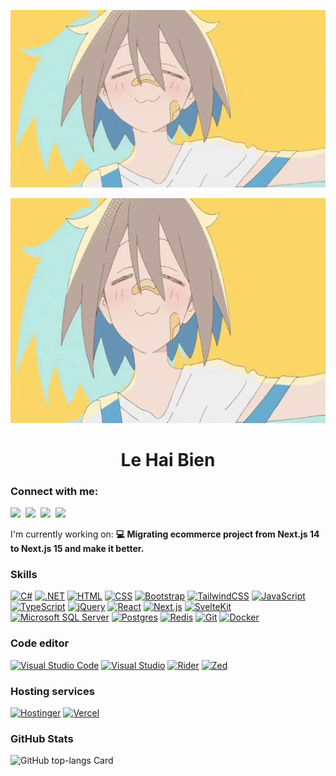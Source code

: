![Intro gif](/diy-anime.gif)
<p align="center">
  <img src="./diy-anime.gif" alt="Intro gif" width="640" height="360" />
</p>

<h1 align="center">
  Le Hai Bien
</h1>

**<h3 align="left">Connect with me:</h3>** 
<p align="left">
  <a href="https://www.facebook.com/MouseBien" target="_blank"><img src="https://img.shields.io/badge/Facebook-1877F2?style=for-the-badge&logo=facebook&logoColor=white" height="28" style="margin-right: 4px"></a>
  <a href="https://www.linkedin.com/in/lehaibien02" target="_blank"><img src="https://custom-icon-badges.demolab.com/badge/LinkedIn-0A66C2?logo=linkedin-white&logoColor=fff " height="28" style="margin-right: 4px"></a>
  <a href="https://x.com/lehaibien" target="_blank"><img src="https://img.shields.io/badge/X-%23000000.svg?logo=X&logoColor=white " height="28" style="margin-right: 4px"></a>
  <a href="https://github.com/lehaibien" target="_blank"><img src="https://img.shields.io/badge/GitHub-100000?style=for-the-badge&logo=github&logoColor=white" height="28" style="margin-right: 4px"></a>
</p>

I'm currently working on: **💻 Migrating ecommerce project from Next.js 14 to Next.js 15 and make it better.**

**<h3 align="left">Skills</h3>**

[![C#](https://custom-icon-badges.demolab.com/badge/C%23-%23239120.svg?logo=cshrp&logoColor=white)](#)
[![.NET](https://img.shields.io/badge/.NET-512BD4?logo=dotnet&logoColor=fff)](#)
[![HTML](https://img.shields.io/badge/HTML-%23E34F26.svg?logo=html5&logoColor=white)](#)
[![CSS](https://img.shields.io/badge/CSS-1572B6?logo=css3&logoColor=fff)](#)
[![Bootstrap](https://img.shields.io/badge/Bootstrap-7952B3?logo=bootstrap&logoColor=fff)](#)
[![TailwindCSS](https://img.shields.io/badge/Tailwind%20CSS-%2338B2AC.svg?logo=tailwind-css&logoColor=white)](#)
[![JavaScript](https://img.shields.io/badge/JavaScript-F7DF1E?logo=javascript&logoColor=000)](#)
[![TypeScript](https://img.shields.io/badge/TypeScript-3178C6?logo=typescript&logoColor=fff)](#)
[![jQuery](https://img.shields.io/badge/jQuery-0769AD?logo=jquery&logoColor=fff)](#)
[![React](https://img.shields.io/badge/React-%2320232a.svg?logo=react&logoColor=%2361DAFB)](#)
[![Next.js](https://img.shields.io/badge/Next.js-black?logo=next.js&logoColor=white)](#)
[![SvelteKit](https://img.shields.io/badge/SvelteKit-%23f1413d.svg?logo=svelte&logoColor=white)](#)
[![Microsoft SQL Server](https://custom-icon-badges.demolab.com/badge/Microsoft%20SQL%20Server-CC2927?logo=mssqlserver-white&logoColor=white)](#)
[![Postgres](https://img.shields.io/badge/Postgres-%23316192.svg?logo=postgresql&logoColor=white)](#)
[![Redis](https://img.shields.io/badge/Redis-%23DD0031.svg?logo=redis&logoColor=white)](#)
[![Git](https://img.shields.io/badge/Git-F05032?logo=git&logoColor=fff)](#)
[![Docker](https://img.shields.io/badge/Docker-2496ED?logo=docker&logoColor=fff)](#)
 
**<h3 align="left">Code editor</h3>**

[![Visual Studio Code](https://custom-icon-badges.demolab.com/badge/Visual%20Studio%20Code-0078d7.svg?logo=vsc&logoColor=white)](#)
[![Visual Studio](https://custom-icon-badges.demolab.com/badge/Visual%20Studio-5C2D91.svg?&logo=visual-studio&logoColor=white)](#)
[![Rider](https://img.shields.io/badge/Rider-000?logo=rider&logoColor=fff)](#)
[![Zed](https://img.shields.io/badge/Zed-white?logo=zedindustries&logoColor=084CCF)](#)

**<h3 align="left">Hosting services</h3>**

[![Hostinger](https://img.shields.io/badge/Hostinger-673DE6?logo=hostinger&logoColor=fff)](#)
[![Vercel](https://img.shields.io/badge/Vercel-%23000000.svg?logo=vercel&logoColor=white)](#)

 **<h3 align="left">GitHub Stats</h3>**

<p align="left">
  <img width="48%" src="https://github-readme-stats.vercel.app/api/top-langs?username=lehaibien&theme=react&hide_title=false&layout=compact&langs_count=6&hide_progress=false&card_width=400" alt="GitHub top-langs Card" />
</p>

